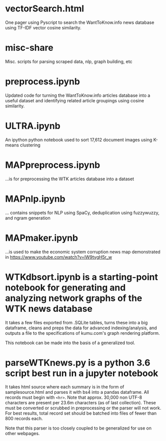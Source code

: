 # vectorSearch.html

One pager using Pyscript to search the WantToKnow.info news database using TF-IDF vector cosine similarity.

# misc-share
Misc. scripts for parsing scraped data, nlp, graph building, etc

# preprocess.ipynb
Updated code for turning the WantToKnow.info articles database into a useful dataset and identifying related article groupings using cosine similarity.

# ULTRA.ipynb

An ipython python notebook used to sort 17,612 document images using K-means clustering

# MAPpreprocess.ipynb 
...is for preprocessing the WTK articles database into a dataset

# MAPnlp.ipynb
... contains snippets for NLP using SpaCy, deduplication using fuzzywuzzy, and ngram generation

# MAPmaker.ipynb
...is used to make the economic system corruption news map demonstrated in https://www.youtube.com/watch?v=lW9tvgH5r_w

# WTKdbsort.ipynb is a starting-point notebook for generating and analyzing network graphs of the WTK news database
It takes a few files exported from .SQLite tables, turns these into a big dataframe, cleans and preps the data for advanced indexing/analysis, and outputs a file to the specifications of kumu.com's graph rendering platform.

This notebook can be made into the basis of a generalized tool. 

# parseWTKnews.py is a python 3.6 script best run in a jupyter notebook
It takes html source where each summary is in the form of samplesource.html and parses it with bs4 into a pandas dataframe. All records must begin with `<hr>`. Note that approx. 30,000 non UTF-8 characters are present per 23.6m characters (as of last collection). These must be converted or scrubbed in preprocessing or the parser will not work. For best results, total record set should be batched into files of fewer than 800 records each.

Note that this parser is too closely coupled to be generalized for use on other webpages. 
